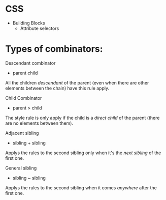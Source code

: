 # CSS
- Building Blocks
    - Attribute selectors


# Types of combinators:

Descendant combinator 

- parent child

All the children _descendant_ of the parent (even when there are other elements between the chain) have this rule apply.

Child Combinator

- parent > child

The style rule is only apply if the child is a _direct child_ of the parent (there are no elements between them).


Adjacent sibling

- sibling + sibling

Applys the rules to the second sibling only when it's the _next sibling_ of the first one.

General sibling

- sibling ~ sibling

Applys the rules to the second sibling when it comes _anywhere_ after the first one.